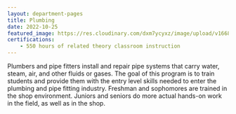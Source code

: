 ```yaml
---
layout: department-pages
title: Plumbing
date: 2022-10-25
featured_image: https://res.cloudinary.com/dxm7ycyxz/image/upload/v1668016919/2022/04/sigmund-4CNNH2KEjhc-unsplash-1-768x576_rcfiyx.jpg
certifications:
    - 550 hours of related theory classroom instruction 
---
```


Plumbers and pipe fitters install and repair pipe systems that carry water, steam, air, and other fluids or gases. The goal of this program is to train students and provide them with the entry level skills needed to enter the plumbing and pipe fitting industry. Freshman and sophomores are trained in the shop environment. Juniors and seniors do more actual hands-on work in the field, as well as in the shop.





